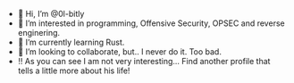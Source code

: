 - 👋 Hi, I’m @0l-bitly
- 👀 I’m interested in programming, Offensive Security, OPSEC and reverse enginering.
- 🌱 I’m currently learning Rust.
- 💞️ I’m looking to collaborate, but.. I never do it. Too bad.
- !! As you can see I am not very interesting... Find another profile that tells a little more about his life!
